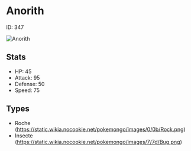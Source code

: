 # Anorith


ID: 347

![](https://raw.githubusercontent.com/PokeAPI/sprites/master/sprites/pokemon/other/official-artwork/347.png "Anorith")

## Stats


 - HP: 45
 - Attack: 95
 - Defense: 50
 - Speed: 75

## Types


 - Roche (https://static.wikia.nocookie.net/pokemongo/images/0/0b/Rock.png)
 - Insecte (https://static.wikia.nocookie.net/pokemongo/images/7/7d/Bug.png)
